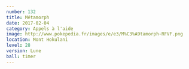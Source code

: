 ```yaml
---
number: 132
title: Métamorph
date: 2017-02-04
category: Appels à l'aide
image: http://www.pokepedia.fr/images/e/e3/M%C3%A9tamorph-RFVF.png
location: Mont Hokulani
level: 28
version: Lune
ball: timer
---
```

